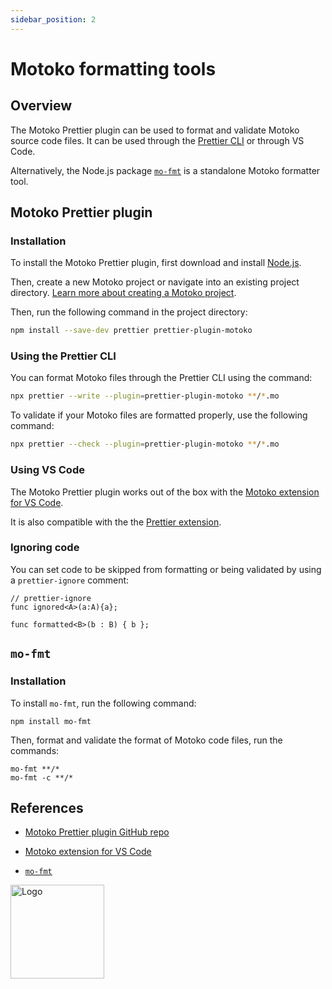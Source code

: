 ```yaml
---
sidebar_position: 2
---
```


# Motoko formatting tools

## Overview

The Motoko Prettier plugin can be used to format and validate Motoko source code files. It can be used through the [Prettier CLI](https://prettier.io/docs/en/cli.html) or through VS Code.

Alternatively, the Node.js package [`mo-fmt`](https://www.npmjs.com/package/mo-fmt) is a standalone Motoko formatter tool.

## Motoko Prettier plugin

### Installation

To install the Motoko Prettier plugin, first download and install [Node.js](https://nodejs.org/en/download/).

Then, create a new Motoko project or navigate into an existing project directory. [Learn more about creating a Motoko project](../getting-started/quickstart.md).

Then, run the following command in the project directory:

```sh
npm install --save-dev prettier prettier-plugin-motoko
```

### Using the Prettier CLI

You can format Motoko files through the Prettier CLI using the command:

```sh
npx prettier --write --plugin=prettier-plugin-motoko **/*.mo
```

To validate if your Motoko files are formatted properly, use the following command:

```sh
npx prettier --check --plugin=prettier-plugin-motoko **/*.mo
```

### Using VS Code

The Motoko Prettier plugin works out of the box with the [Motoko extension for VS Code](https://marketplace.visualstudio.com/items?itemName=dfinity-foundation.vscode-motoko).

It is also compatible with the the [Prettier extension](https://marketplace.visualstudio.com/items?itemName=esbenp.prettier-vscode).

### Ignoring code

You can set code to be skipped from formatting or being validated by using a `prettier-ignore` comment:

```motoko
// prettier-ignore
func ignored<A>(a:A){a};

func formatted<B>(b : B) { b };
```

## `mo-fmt`

### Installation

To install `mo-fmt`, run the following command:

```
npm install mo-fmt
```

Then, format and validate the format of Motoko code files, run the commands:

```
mo-fmt **/*
mo-fmt -c **/*
```

## References

- [Motoko Prettier plugin GitHub repo](https://github.com/dfinity/prettier-plugin-motoko/)

- [Motoko extension for VS Code](https://marketplace.visualstudio.com/items?itemName=dfinity-foundation.vscode-motoko)

- [`mo-fmt`](https://www.npmjs.com/package/mo-fmt)

<img src="https://github.com/user-attachments/assets/844ca364-4d71-42b3-aaec-4a6c3509ee2e" alt="Logo" width="150" height="150" />
